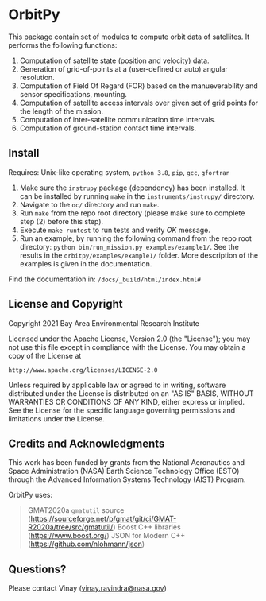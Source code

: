# OrbitPy

This package contain set of modules to compute orbit data of satellites. It performs the following functions:

1. Computation of satellite state (position and velocity) data.
2. Generation of grid-of-points at a (user-defined or auto) angular resolution.
3. Computation of Field Of Regard (FOR) based on the manueverability and sensor specifications, mounting.
4. Computation of satellite access intervals over given set of grid points for the length of the mission. 
5. Computation of inter-satellite communication time intervals.
6. Computation of ground-station contact time intervals.

## Install

Requires: Unix-like operating system, `python 3.8`, `pip`, `gcc`, `gfortran`

1. Make sure the `instrupy` package (dependency) has been installed. It can be installed by running `make` in the `instruments/instrupy/` directory.
2. Navigate to the `oc/` directory and run `make`. 
3. Run `make` from the repo root directory (please make sure to complete step (2) before this step).
4. Execute `make runtest` to run tests and verify *OK* message.
5. Run an example, by running the following command from the repo root directory: `python bin/run_mission.py examples/example1/`.
   See the results in the `orbitpy/examples/example1/` folder. More description of the examples is given in the documentation.

Find the documentation in: `/docs/_build/html/index.html#`

## License and Copyright

Copyright 2021 Bay Area Environmental Research Institute

Licensed under the Apache License, Version 2.0 (the "License");
you may not use this file except in compliance with the License.
You may obtain a copy of the License at

    http://www.apache.org/licenses/LICENSE-2.0

Unless required by applicable law or agreed to in writing, software
distributed under the License is distributed on an "AS IS" BASIS,
WITHOUT WARRANTIES OR CONDITIONS OF ANY KIND, either express or implied.
See the License for the specific language governing permissions and
limitations under the License.

## Credits and Acknowledgments

This work has been funded by grants from the National Aeronautics and Space Administration (NASA) Earth Science Technology Office (ESTO) through the Advanced Information Systems Technology (AIST) Program.

OrbitPy uses:

> GMAT2020a `gmatutil` source (https://sourceforge.net/p/gmat/git/ci/GMAT-R2020a/tree/src/gmatutil/)
> Boost C++ libraries (https://www.boost.org/)
> JSON for Modern C++ (https://github.com/nlohmann/json)

## Questions?

Please contact Vinay (vinay.ravindra@nasa.gov)